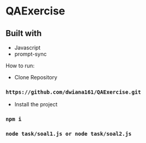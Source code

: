 # QAExercise

## Built with
* Javascript
* prompt-sync

How to run:
 * Clone Repository
### `https://github.com/dwiana161/QAExercise.git`

* Install the project
### `npm i`

### `node task/soal1.js or node task/soal2.js`
